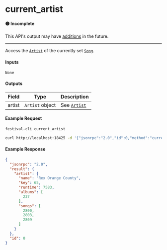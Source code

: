 # current_artist

#### 🟡 Incomplete
This API's output may have [additions](../../api-stability/marker.md) in the future.

---

Access the [`Artist`](../../common-objects/artist.md) of the currently set [`Song`](../../common-objects/song.md).

#### Inputs

`None`

#### Outputs

| Field  | Type            | Description |
|--------|-----------------|-------------|
| artist | `Artist` object | See [`Artist`](../../common-objects/artist.md)

#### Example Request
```bash
festival-cli current_artist
```
```bash
curl http://localhost:18425 -d '{"jsonrpc":"2.0","id":0,"method":"current_artist"}'
```

#### Example Response
```json
{
  "jsonrpc": "2.0",
  "result": {
    "artist": {
      "name": "Rex Orange County",
      "key": 65,
      "runtime": 7583,
      "albums": [
        237
      ],
      "songs": [
        2800,
        2803,
        2809
      ]
    }
  },
  "id": 0
}
```
